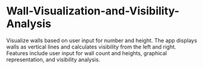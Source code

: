 # Wall-Visualization-and-Visibility-Analysis
Visualize walls based on user input for number and height. The app displays walls as vertical lines and calculates visibility from the left and right. Features include user input for wall count and heights, graphical representation, and visibility analysis.
